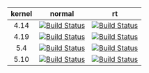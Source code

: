 | kernel | normal | rt |
|:---------:|:--------:|:-------:|
|4.14 | [![Build Status](http://gfnd.rcn-ee.org:8080/buildStatus/icon?job=beagleboard_kernel_builder/4.14)](http://gfnd.rcn-ee.org:8080/job/beagleboard_kernel_builder/job/4.14/) | [![Build Status](http://gfnd.rcn-ee.org:8080/buildStatus/icon?job=beagleboard_kernel_builder/4.14-rt)](http://gfnd.rcn-ee.org:8080/job/beagleboard_kernel_builder/job/4.14-rt/) |
|4.19 | [![Build Status](http://gfnd.rcn-ee.org:8080/buildStatus/icon?job=beagleboard_kernel_builder/4.19)](http://gfnd.rcn-ee.org:8080/job/beagleboard_kernel_builder/job/4.19/) | [![Build Status](http://gfnd.rcn-ee.org:8080/buildStatus/icon?job=beagleboard_kernel_builder/4.19-rt)](http://gfnd.rcn-ee.org:8080/job/beagleboard_kernel_builder/job/4.19-rt/) |
|5.4  | [![Build Status](http://gfnd.rcn-ee.org:8080/buildStatus/icon?job=beagleboard_kernel_builder/5.4)](http://gfnd.rcn-ee.org:8080/job/beagleboard_kernel_builder/job/5.4/)   | [![Build Status](http://gfnd.rcn-ee.org:8080/buildStatus/icon?job=beagleboard_kernel_builder/5.4-rt)](http://gfnd.rcn-ee.org:8080/job/beagleboard_kernel_builder/job/5.4-rt/)   |
|5.10 | [![Build Status](http://gfnd.rcn-ee.org:8080/buildStatus/icon?job=beagleboard_kernel_builder/5.10)](http://gfnd.rcn-ee.org:8080/job/beagleboard_kernel_builder/job/5.10/) | [![Build Status](http://gfnd.rcn-ee.org:8080/buildStatus/icon?job=beagleboard_kernel_builder/5.10-rt)](http://gfnd.rcn-ee.org:8080/job/beagleboard_kernel_builder/job/5.10-rt/) |
